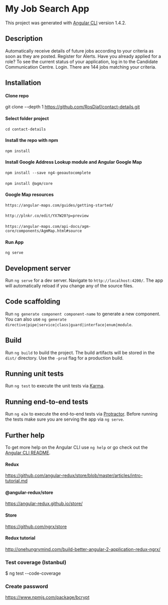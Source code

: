 # My Job Search App

This project was generated with [Angular CLI](https://github.com/angular/angular-cli) version 1.4.2.

## Description
Automatically receive details of future jobs according to your criteria as soon as they are posted. Register for Alerts. Have you already applied for a role? To see the current status of your application, log in to the Candidate Communication Centre. Login. There are 144 jobs matching your criteria.

## Installation

#### Clone repo
git clone --depth 1 https://github.com/RosDiaf/contact-details.git

#### Select folder project
`cd contact-details`

#### Install the repo with npm
`npm install`

#### Install Google Address Lookup module and Angular Google Map
`npm install --save ng4-geoautocomplete`
####
`npm install @agm/core`

#### Google Map resources
`https://angular-maps.com/guides/getting-started/`
####
`http://plnkr.co/edit/YX7W20?p=preview`
####
`https://angular-maps.com/api-docs/agm-core/components/AgmMap.html#source`

#### Run App
`ng serve`

## Development server

Run `ng serve` for a dev server. Navigate to `http://localhost:4200/`. The app will automatically reload if you change any of the source files.

## Code scaffolding

Run `ng generate component component-name` to generate a new component. You can also use `ng generate directive|pipe|service|class|guard|interface|enum|module`.

## Build

Run `ng build` to build the project. The build artifacts will be stored in the `dist/` directory. Use the `-prod` flag for a production build.

## Running unit tests

Run `ng test` to execute the unit tests via [Karma](https://karma-runner.github.io).

## Running end-to-end tests

Run `ng e2e` to execute the end-to-end tests via [Protractor](http://www.protractortest.org/).
Before running the tests make sure you are serving the app via `ng serve`.

## Further help

To get more help on the Angular CLI use `ng help` or go check out the [Angular CLI README](https://github.com/angular/angular-cli/blob/master/README.md).

#### Redux
https://github.com/angular-redux/store/blob/master/articles/intro-tutorial.md

#### @angular-redux/store
https://angular-redux.github.io/store/
#### Store
https://github.com/ngrx/store
#### Redux tutorial
http://onehungrymind.com/build-better-angular-2-application-redux-ngrx/


### Test coverage (Istanbul)
$ ng test --code-coverage

### Create password
https://www.npmjs.com/package/bcrypt